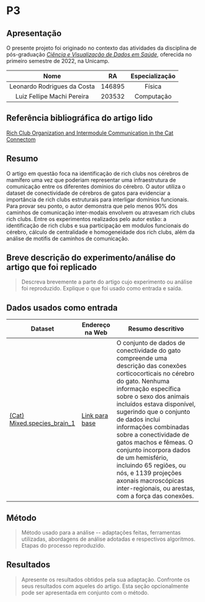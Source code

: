 # P3

## Apresentação

O presente projeto foi originado no contexto das atividades da disciplina de pós-graduação [*Ciência e Visualização de Dados em Saúde*](https://ds4h.org), oferecida no primeiro semestre de 2022, na Unicamp.

|          **Nome**           | **RA** | **Especialização** |
| :-------------------------: | :----: | :----------------: |
| Leonardo Rodrigues da Costa | 146895 |       Física       |
| Luiz Fellipe Machi Pereira  | 203532 |     Computação     |

## Referência bibliográfica do artigo lido

[Rich Club Organization and Intermodule Communication in the Cat Connectom](https://doi.org/10.1523/JNEUROSCI.1448-13.2013)

## Resumo

O artigo em questão foca na identificação de rich clubs nos cérebros de mamífero uma vez que poderiam representar uma infraestrutura de comunicação entre os diferentes domínios do cérebro. O autor utiliza o dataset de conectividade de cérebros de gatos para evidenciar a importância de rich clubs estruturais para interligar domínios funcionais. Para provar seu ponto, o autor demonstra que pelo menos 90% dos caminhos de comunicação inter-modais envolvem ou atravesam rich clubs rich clubs. Entre os experimentos realizados pelo autor estão: a identificação de rich clubs e sua participação em modulos funcionais do cérebro, cálculo de centralidade e homogeneidade dos rich clubs, além da análise de motifis de caminhos de comunicação.

## Breve descrição do experimento/análise do artigo que foi replicado

> Descreva brevemente a parte do artigo cujo experimento ou análise foi reproduzido. Explique o que foi usado como entrada e saída.

## Dados usados como entrada

| Dataset               | Endereço na Web                                                                                | Resumo descritivo                                                                                                                                                                                                                                                                                                                                                                                                                                                                                    |
| --------------------- | ---------------------------------------------------------------------------------------------- | ---------------------------------------------------------------------------------------------------------------------------------------------------------------------------------------------------------------------------------------------------------------------------------------------------------------------------------------------------------------------------------------------------------------------------------------------------------------------------------------------------- |
| [(Cat) Mixed.species_brain_1](https://neurodata.io/project/connectomes/) | [Link para base](https://s3.amazonaws.com/connectome-graphs/cat/mixed.species_brain_1.graphml) | O conjunto de dados de conectividade do gato compreende uma descrição das conexões corticocorticais no cérebro do gato. Nenhuma informação específica sobre o sexo dos animais incluídos estava disponível, sugerindo que o conjunto de dados inclui informações combinadas sobre a conectividade de gatos machos e fêmeas. O conjunto incorpora dados de um hemisfério, incluindo 65 regiões, ou nós, e 1139 projeções axonais macroscópicas inter-regionais, ou arestas, com a força das conexões. |

## Método

> Método usado para a análise -- adaptações feitas, ferramentas utilizadas, abordagens de análise adotadas e respectivos algoritmos.
> Etapas do processo reproduzido.

## Resultados

> Apresente os resultados obtidos pela sua adaptação.
> Confronte os seus resultados com aqueles do artigo.
> Esta seção opcionalmente pode ser apresentada em conjunto com o método.

